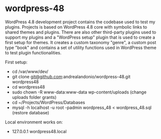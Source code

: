 # wordpress-48
WordPress 4.8 development project contains the codebase used to test my plugins. Projects is based on WordPress 4.8 core with symbolic links to shared themes and plugins. There are also other third-party plugins used to support my plugins and a "WordPress setup" plugin that is used to create a first setup for themes. It creates a custom taxonomy "genre", a custom post type "book" and contains a set of utility functions used in WordPress theme to test plugin functionalities.

First setup:
* cd /var/www/dev/
* git clone git@github.com:andrealandonio/wordpress-48.git wordpress48
* cd wordpress48
* sudo chown -R www-data:www-data wp-content/uploads (change uploads folder grants)
* cd ~/Projects/WordPress/Databases
* mysql -h localhost -u root -padmin wordpress_48 < wordpress_48.sql (restore database)

Local environment works on:
* 127.0.0.1   wordpress48.local
